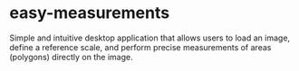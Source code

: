 # easy-measurements
Simple and intuitive desktop application that allows users to load an image, define a reference scale, and perform precise measurements of areas (polygons) directly on the image.
